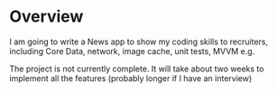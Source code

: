 # Overview

I am going to write a News app to show my coding skills to recruiters, including Core Data, network, image cache, unit tests, MVVM e.g. 

The project is not currently complete. It will take about two weeks to implement all the features (probably longer if I have an interview)

